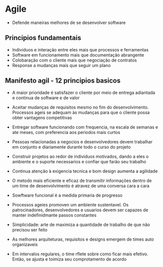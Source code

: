 # Agile
- Defende maneiras melhores de se desenvolver software

## Principios fundamentais
- Individuos e interação entre eles mais que processos e ferramentas
- Software em funcionamento mais que documentação abrangente
- Colobaração com o cliente mais que negociação de contratos
- Response a mudanças mais que seguir um plano

## Manifesto agil - 12 principios basicos

- A maior prioridade é satisfazer o cliente por meio de entrega adiantada e continua de software e de valor

- Aceitar mudanças de requisitos mesmo no fim do desenvolvimento. Processos ageis se adequam às mudanças para que o cliente possa obter vantagens competitivas

- Entregar software funcionando com frequencia, na escala de semanas e ate meses, com preferencia aos periodos mais curtos

- Pessoas relacionadas a negocios e desenvolvedores devem trabalhar em conjunto e diariamente durante todo o curso do projeto

- Construir projetos ao redor de individuos motivados, dando a eles o ambiente e o suporte necessarios e confiar que farão seu trabalho

- Continua atenção à exigencia tecnica e bom design aumenta a agilidade

- O metodo mais eficiente e eficaz de transmitir informações dentro de um time de desenvolvimento é atravez de uma conversa cara a cara

- Sowftware funcional é a medida primaria de progresso

- Processos ageies promoven um ambiente sustentavel. Os patrocinadores, desenvolvedores e usuarios devem ser capazes de manter indefinidmante passos constantes

- Simplicidade: arte de maximiza a quantidade de trabalho de que não precisou ser feito

- As melhores arquiteturas, requisitos e designs emergem de times auto organizaveis

- Em intervalos regulares,  o time rflete sobre como ficar mais efetivo. Então, se ajusta e toimiza seu comprotamento de acordo
